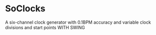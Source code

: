 # SoClocks
A six-channel clock generator with 0.1BPM accuracy and variable clock divisions and start points WITH SWING
